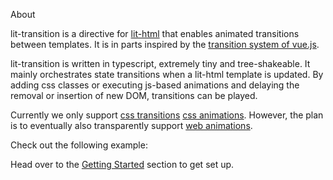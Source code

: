 About

lit-transition is a directive for [lit-html](https://lit-html.polymer-project.org/)
that enables animated transitions between templates.
It is in parts inspired by the [transition system of vue.js](https://vuejs.org/v2/guide/transitions.html).

lit-transition is written in typescript, extremely tiny and tree-shakeable.
It mainly orchestrates state transitions when a lit-html template is updated.
By adding css classes or executing js-based animations and delaying the removal or insertion of new DOM, transitions can be played.

Currently we only support [css transitions](https://developer.mozilla.org/de/docs/Web/CSS/transition) [css animations](https://developer.mozilla.org/de/docs/Web/CSS/animation).
However, the plan is to eventually also transparently support [web animations](https://developer.mozilla.org/de/docs/Web/API/Web_Animations_API).

Check out the following example:

<script>
import {html} from 'lit-html'
import {asyncReplace} from 'lit-html/directives/async-replace.js';
import {transition, land} from 'lit-transition';

// generates a new date once a second
async function* count() {
  while (true) {
    // wrapping a template using transition directive will
    // automatically animate it on change
    yield transition(html`<div style="display: inline-block">
        ${new Date().toLocaleString()}
      </div>`, land);
    await new Promise(r => setTimeout(r,1000));
  }
}
// asyncReplace directive updates on as generator yields
export const template = html`lit! ${asyncReplace(count())}`;
</script>


Head over to the [Getting Started](getting-started) section to get set up.